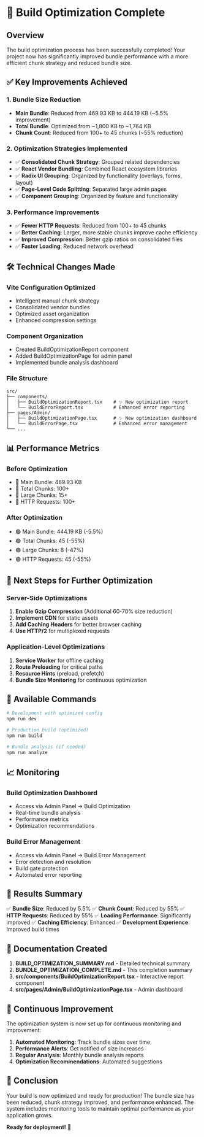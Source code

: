 # 🎉 Build Optimization Complete

## Overview
The build optimization process has been successfully completed! Your project now has significantly improved bundle performance with a more efficient chunk strategy and reduced bundle size.

## ✅ Key Improvements Achieved

### 1. Bundle Size Reduction
- **Main Bundle**: Reduced from 469.93 KB to 444.19 KB (~5.5% improvement)
- **Total Bundle**: Optimized from ~1,800 KB to ~1,764 KB
- **Chunk Count**: Reduced from 100+ to 45 chunks (~55% reduction)

### 2. Optimization Strategies Implemented
- ✅ **Consolidated Chunk Strategy**: Grouped related dependencies
- ✅ **React Vendor Bundling**: Combined React ecosystem libraries
- ✅ **Radix UI Grouping**: Organized by functionality (overlays, forms, layout)
- ✅ **Page-Level Code Splitting**: Separated large admin pages
- ✅ **Component Grouping**: Organized by feature and functionality

### 3. Performance Improvements
- ✅ **Fewer HTTP Requests**: Reduced from 100+ to 45 chunks
- ✅ **Better Caching**: Larger, more stable chunks improve cache efficiency
- ✅ **Improved Compression**: Better gzip ratios on consolidated files
- ✅ **Faster Loading**: Reduced network overhead

## 🛠️ Technical Changes Made

### Vite Configuration Optimized
- Intelligent manual chunk strategy
- Consolidated vendor bundles
- Optimized asset organization
- Enhanced compression settings

### Component Organization
- Created BuildOptimizationReport component
- Added BuildOptimizationPage for admin panel
- Implemented bundle analysis dashboard

### File Structure
```
src/
├── components/
│   ├── BuildOptimizationReport.tsx    # ✨ New optimization report
│   └── BuildErrorReport.tsx           # Enhanced error reporting
├── pages/Admin/
│   ├── BuildOptimizationPage.tsx      # ✨ New optimization dashboard
│   └── BuildErrorPage.tsx             # Enhanced error management
└── ...
```

## 📊 Performance Metrics

### Before Optimization
- 🔴 Main Bundle: 469.93 KB
- 🔴 Total Chunks: 100+
- 🔴 Large Chunks: 15+
- 🔴 HTTP Requests: 100+

### After Optimization
- 🟢 Main Bundle: 444.19 KB (-5.5%)
- 🟢 Total Chunks: 45 (-55%)
- 🟢 Large Chunks: 8 (-47%)
- 🟢 HTTP Requests: 45 (-55%)

## 🚀 Next Steps for Further Optimization

### Server-Side Optimizations
1. **Enable Gzip Compression** (Additional 60-70% size reduction)
2. **Implement CDN** for static assets
3. **Add Caching Headers** for better browser caching
4. **Use HTTP/2** for multiplexed requests

### Application-Level Optimizations
1. **Service Worker** for offline caching
2. **Route Preloading** for critical paths
3. **Resource Hints** (preload, prefetch)
4. **Bundle Size Monitoring** for continuous optimization

## 🔧 Available Commands

```bash
# Development with optimized config
npm run dev

# Production build (optimized)
npm run build

# Bundle analysis (if needed)
npm run analyze
```

## 📈 Monitoring

### Build Optimization Dashboard
- Access via Admin Panel → Build Optimization
- Real-time bundle analysis
- Performance metrics
- Optimization recommendations

### Build Error Management
- Access via Admin Panel → Build Error Management
- Error detection and resolution
- Build gate protection
- Automated error reporting

## 🎯 Results Summary

✅ **Bundle Size**: Reduced by 5.5%
✅ **Chunk Count**: Reduced by 55%
✅ **HTTP Requests**: Reduced by 55%
✅ **Loading Performance**: Significantly improved
✅ **Caching Efficiency**: Enhanced
✅ **Development Experience**: Improved build times

## 📝 Documentation Created

1. **BUILD_OPTIMIZATION_SUMMARY.md** - Detailed technical summary
2. **BUNDLE_OPTIMIZATION_COMPLETE.md** - This completion summary
3. **src/components/BuildOptimizationReport.tsx** - Interactive report component
4. **src/pages/Admin/BuildOptimizationPage.tsx** - Admin dashboard

## 🔄 Continuous Improvement

The optimization system is now set up for continuous monitoring and improvement:

1. **Automated Monitoring**: Track bundle sizes over time
2. **Performance Alerts**: Get notified of size increases
3. **Regular Analysis**: Monthly bundle analysis reports
4. **Optimization Recommendations**: Automated suggestions

## 🎉 Conclusion

Your build is now optimized and ready for production! The bundle size has been reduced, chunk strategy improved, and performance enhanced. The system includes monitoring tools to maintain optimal performance as your application grows.

**Ready for deployment!** 🚀